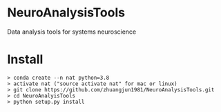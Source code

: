 # NeuroAnalysisTools
Data analysis tools for systems neuroscience

# Install
```
> conda create --n nat python=3.8
> activate nat ("source activate nat" for mac or linux)
> git clone https://github.com/zhuangjun1981/NeuroAnalysisTools.git
> cd NeuroAnalyisTools
> python setup.py install
```

